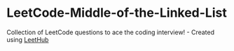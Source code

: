 # LeetCode-Middle-of-the-Linked-List
Collection of LeetCode questions to ace the coding interview! - Created using [LeetHub](https://github.com/QasimWani/LeetHub)
